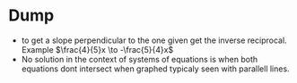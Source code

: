 
# Dump 
- to get a slope perpendicular to the one given get the inverse reciprocal. Example $\frac{4}{5}x \to -\frac{5}{4}x$ 
- No solution in the context of systems of equations is when both equations dont intersect when graphed typicaly seen with parallell lines.